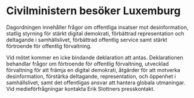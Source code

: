 # Civilministern besöker Luxemburg

Dagordningen innehåller frågor om offentliga insatser mot desinformation, statlig styrning för stärkt digital demokrati, förbättrad representation och deltagande i samhällslivet, förbättrad offentlig service samt stärkt förtroende för offentlig förvaltning.

Vid mötet kommer en icke bindande deklaration att antas. Deklarationen behandlar frågor om förtroende för offentlig förvaltning, utvecklad förvaltning för att främja en digital demokrati, åtgärder för att motverka desinformation, förstärka deltagande, representation, och öppenhet i samhällslivet, samt det offentligas ansvar att hantera globala utmaningar. Vid medieförfrågningar kontakta Erik Slottners presskontakt.
